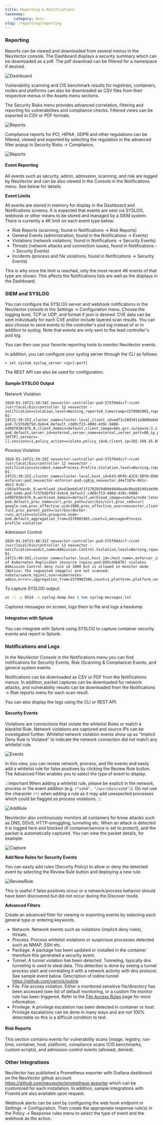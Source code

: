 ```yaml
---
title: Reporting & Notifications
taxonomy:
    category: docs
slug: /reporting/reporting
---
```


### Reporting 

Reports can be viewed and downloaded from several menus in the NeuVector console. The Dashboard displays a security summary which can be downloaded as a pdf. The pdf download can be filtered for a namespace if desired.

![Dashboard](3_0_Dashboard.png)

Vulnerability scanning and CIS benchmark results for registries, containers, nodes and platforms can also be downloaded as CSV files from their respective menus in the Assets menu sections. 

The Security Risks menu provides advanced correlation, filtering and reporting for vulnerabilities and compliance checks. Filtered views can be exported in CSV or PDF formats.

![Reports](security_risks_4.png)

Compliance reports for PCI, HIPAA, GDPR and other regulations can be filtered, viewed and exported by selecting the regulation in the advanced filter popup in Security Risks -> Compliance.

![Reports](gdpr_report.png)

#### Event Reporting

All events such as security, admin, admission, scanning, and risk are logged by NeuVector and can be also viewed in the Console in the Notifications menu. See below for details.

<strong>Event Limits</strong>

All events are stored in memory for display in the Dashboard and Notifications screens. It is expected that events are sent via SYSLOG, webhook or other means to be stored and managed by a SIEM system. There is currently a 4K limit on each event type below:

+ Risk Reports (scanning, found in Notifications -> Risk Reports)
+ General Events (administration, found in the Notifications -> Events)
+ Violations (network violations, found in Notifications -> Security Events)
+ Threats (network attacks and connection issues, found in Notifications -> Security Events)
+ Incidents (process and file violations, found in Notifications -> Security Events)

This is why once the limit is reached, only the most recent 4K events of that type are shown. This affects the Notifications lists are well as the displays in the Dashboard.

### SIEM and SYSLOG

You can configure the SYSLOG server and webhook notifications in the NeuVector console in the Settings -> Configuration menu. Choose the logging level, TCP or UDP, and format if json is desired. CVE data can be sent individually for each CVE and/or include layered scan results. You can also choose to send events to the controller's pod log instead of or in addition to syslog. Note that events are only sent to the lead controller's pod log.

You can then use your favorite reporting tools to monitor NeuVector events.

In addition, you can configure your syslog server through the CLI as follows:

```shell
> set system syslog_server <ip>[:port]
```

The REST API can also be used for configuration.

#### Sample SYSLOG Output

Network Violation

```shell
2020-01-24T21:39:34Z neuvector-controller-pod-575f94dccf-rccmt /usr/local/bin/controller 12 neuvector - notification=violation,level=Warning,reported_timestamp=1579901965,reported_at=2020-01-24T21:39:25Z,cluster_name=cluster.local,client_id=edf1c28d3411a9686e6e0374a9325b6a3626619938d3cf435a9d90075a1ef653,client_name=k8s_POD_node-pod-7c57bdbf5d-dxkn4_default_cdd9cf23-488d-439c-9408-ed98f838c67b_0,client_domain=default,client_image=k8s.gcr.io/pause:3.1,client_service=node-pod.default,server_id=external,server_name=external,server_port=80,ip_proto=6,applications=[HTTP],servers=[],sessions=1,policy_action=violate,policy_id=0,client_ip=192.168.35.69,server_ip=172.217.5.110
```

Process Violation

```shell
2020-01-24T21:39:29Z neuvector-controller-pod-575f94dccf-rccmt /usr/local/bin/controller 12 neuvector - notification=incident,name=Process.Profile.Violation,level=Warning,reported_timestamp=1579901965,reported_at=2020-01-24T21:39:25Z,cluster_name=cluster.local,host_id=k43:HF45:AJC6:5RYO:O5OA:KACD:KRT2:M3O6:P3VQ:IC4I:FSRD:P3HJ:ETLS,host_name=k43,enforcer_id=90822bad25eea14180c0942bf30197528bdab8c8237f307cc3059e6bbdb91f7a,enforcer_name=k8s_neuvector-enforcer-pod_neuvector-enforcer-pod-cg8jp_neuvector_d4ef187e-041c-4bc2-9cdc-c563a3feac6c_0,workload_id=d1be6d14f1f2782029d0944040ea8c0ba581991de99df86041205e15abc80209,workload_name=k8s_node-pod_node-pod-7c57bdbf5d-dxkn4_default_cdd9cf23-488d-439c-9408-ed98f838c67b_0,workload_domain=default,workload_image=nvbeta/node:latest,workload_service=node-pod.default,proc_name=curl,proc_path=/usr/bin/curl,proc_cmd=curl google.com,proc_effective_uid=1000,proc_effective_user=neuvector,client_ip=,server_ip=,client_port=0,server_port=0,server_conn_port=0,ether_type=0,ip_proto=0,conn_ingress=false,proc_parent_name=docker-runc,proc_parent_path=/usr/bin/docker-runc,action=violate,group=nv.node-pod.default,aggregation_from=1579901965,count=1,message=Process profile violation
```

Admission Control

```shell
2020-01-24T21:48:31Z neuvector-controller-pod-575f94dccf-rccmt /usr/local/bin/controller 12 neuvector - notification=audit,name=Admission.Control.Violation,level=Warning,reported_timestamp=1579902506,reported_at=2020-01-24T21:48:26Z,cluster_name=cluster.local,host_id=,host_name=,enforcer_id=,enforcer_name=,workload_domain=default,workload_image=nvbeta/swarm_nginx,base_os=,high_vul_cnt=0,medium_vul_cnt=0,cvedb_version=,message=Creation of Kubernetes ReplicaSet resource (nginx-pod-695cd4b87b) violates Admission Control deny rule id 1000 but is allowed in monitor mode [Notice: the requested image(s) are not scanned: nvbeta/swarm_nginx],user=kubernetes-admin,error=,aggregation_from=1579902506,count=1,platform=,platform_version=
```

To capture SYSLOG output:

```bash
nc -l -p 8514 -o syslog-dump.hex | tee syslog-messages.txt
```

Captures messages on screen, logs them to file and logs a hexdump.

#### Integration with Splunk

You can integrate with Splunk using SYSLOG to capture container security events and report in Splunk. 

### Notifications and Logs

In the NeuVector Console in the Notifications menu you can find notifications for Security Events, Risk (Scanning & Compliance) Events, and general system events.

Notifications can be downloaded as CSV or PDF from the Notifications menus. In addition, packet captures can be downloaded for network attacks, and vulnerability results can be downloaded from the Notifications -> Risk reports menu for each scan result.

You can also display the logs using the CLI or REST API.

#### Security Events

Violations are connections that violate the whitelist Rules or match a blacklist Rule. Network violations are captured and source IPs can be investigated further. Whitelist network  violation events show up as "Implicit Deny Rule is Violated" to indicate the network connection did not match any whitelist rule.

![Events](Security_Events321.png)

In this view, you can review network, process, and file events and easily add a whitelist rule for false positives by clicking the Review Rule button. The Advanced Filter enables you to select the type of event to display.

:::important
When adding a whitelist rule, please be explicit in the network, process or file event addition (e.g. `("sshd", "/usr/sbin/sshd")`). Do not use the character `(*)` when adding a rule as it may add unexpected processes which could be flagged as process violations.
:::

![AddRule](security_events_addrule.png)

NeuVector also continuously monitors all containers for know attacks such as DNS, DDoS, HTTP-smuggling, tunneling etc. When an attack is detected it is logged here and blocked (if container/service is set to protect), and the packet is automatically captured. You can view the packet details, for example:

![Capture](ping_capture.png)

<strong>Add New Rules for Security Events</strong>

You can easily add rules (Security Policy) to allow or deny the detected event by selecting the Review Rule button and deploying a new rule. 

![ReviewRule](security_events_review.png)

This is useful if false positives occur or a network/process behavior should have been discovered but did not occur during the Discover mode.

<strong>Advanced Filters</strong>

Create an advanced filter for viewing or exporting events by selecting each general type or entering keywords.

+ Network. Network events such as violations (implicit deny rules), threats.
+ Process. Process whitelist violations or suspicious processes detected such as NMAP, SSH etc.
+ Package. A package has been updated or installed in the container therefore this generated a security event.
+ Tunnel. A tunnel violation has been detected. Tunneling, typically dns tunneling is used to steal data. This detection is done by seeing a tunnel process start and correlating it with a network activity with dns protocol. See sample event below.  Description of iodine tunnel https://github.com/yarrick/iodine
+ File. File access violation. Either a monitored sensitive file/directory has been accessed (see list of default monitoring, or a custom file monitor rule has been triggered. Refer to the [File Access Rules](../../05.policy/07.filerules/07.filerules.md) page for more information.
+ Privilege. A privilege escalation has been detected in container or host. Privilege escalations can be done in many ways and are not 100% detectable so this is a difficult condition to test.

#### Risk Reports

This section contains events for vulnerability scans (image, registry, run-time, container, host, platform), compliance scans (CIS benchmarks, custom scripts), and admission control events (allowed, denied).

### Other Integrations

NeuVector has published a Prometheus exporter with Grafana dashboard on the NeuVector github account https://github.com/neuvector/prometheus-exporter which can be customized for each installation.  In addition, sample integrations with Fluentd are also available upon request.

Webhook alerts can be sent by configuring the web hook endpoint in Settings -> Configuration. Then create the appropriate response rule(s) in the Policy -> Response rules menu to select the type of event and the webhook as the action.
